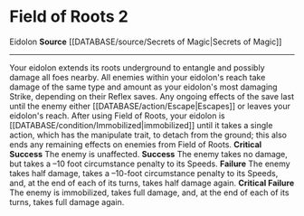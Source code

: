 ﻿---
actions: '[two-actions]'
cost: null
element: null
frequency: null
id: '771'
name: Field of Roots
rarity: Common
requirement: null
rus_type_level: null
school: null
source: '[[DATABASE/source/Secrets of Magic|Secrets of Magic]]'
trait:
- '[[DATABASE/trait/Eidolon|Eidolon]]'
trigger: null
type: Action

---
# Field of Roots <span class="action-icon">2</span>

<span class="item-trait">Eidolon</span>
**Source** [[DATABASE/source/Secrets of Magic|Secrets of Magic]]

---
Your eidolon extends its roots underground to entangle and possibly damage all foes nearby. All enemies within your eidolon's reach take damage of the same type and amount as your eidolon's most damaging Strike, depending on their Reflex saves. Any ongoing effects of the save last until the enemy either [[DATABASE/action/Escape|Escapes]] or leaves your eidolon's reach. After using Field of Roots, your eidolon is [[DATABASE/condition/Immobilized|immobilized]] until it takes a single action, which has the manipulate trait, to detach from the ground; this also ends any remaining effects on enemies from Field of Roots.
**Critical Success** The enemy is unaffected.
**Success** The enemy takes no damage, but takes a –10 foot circumstance penalty to its Speeds.
**Failure** The enemy takes half damage, takes a –10-foot circumstance penalty to its Speeds, and, at the end of each of its turns, takes half damage again.
**Critical Failure** The enemy is immobilized, takes full damage, and, at the end of each of its turns, takes full damage again.